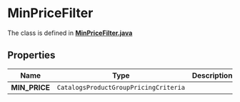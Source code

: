 

# MinPriceFilter

The class is defined in **[MinPriceFilter.java](../../src/main/java/org/openapitools/model/MinPriceFilter.java)**

## Properties

Name | Type | Description | Notes
------------ | ------------- | ------------- | -------------
**MIN_PRICE** | `CatalogsProductGroupPricingCriteria` |  | 




